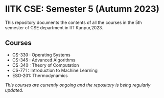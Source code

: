 # IITK CSE: Semester 5 (Autumn 2023)



This repository documents the contents of all the courses in the 5th semester of CSE department in IIT Kanpur,2023. 

## Courses

* CS-330 : Operating Systems
* CS-345 : Advanced Algorithms
* CS-340 : Theory of Computation
* CS-771 : Introduction to Machine Learning
* ESO-201: Thermodynamics

*This courses are currently ongoing and the repository is being regularly updated.*

